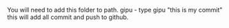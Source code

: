You will need to add this folder to path.
gipu - type gipu "this is my commit"
this will add all commit and push to github.
